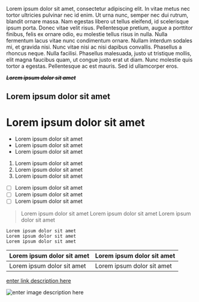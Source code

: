 Lorem ipsum dolor sit amet, consectetur adipiscing elit. In vitae metus nec tortor ultricies pulvinar nec id enim. Ut urna nunc, semper nec dui rutrum, blandit ornare massa. Nam egestas libero ut tellus eleifend, id scelerisque ipsum porta. Donec vitae velit risus. Pellentesque pretium, augue a porttitor finibus, felis ex ornare odio, eu molestie tellus risus in nulla. Nulla fermentum lacus vitae nunc condimentum ornare. Nullam interdum sodales mi, et gravida nisi. Nunc vitae nisi ac nisi dapibus convallis. Phasellus a rhoncus neque. Nulla facilisi. Phasellus malesuada, justo ut tristique mollis, elit magna faucibus quam, ut congue justo erat ut diam. Nunc molestie quis tortor a egestas. Pellentesque ac est mauris. Sed id ullamcorper eros.

***~~Lorem ipsum dolor sit amet~~***

## Lorem ipsum dolor sit amet

# Lorem ipsum dolor sit amet

 - Lorem ipsum dolor sit amet
 - Lorem ipsum dolor sit amet
 - Lorem ipsum dolor sit amet

 1. Lorem ipsum dolor sit amet
 2. Lorem ipsum dolor sit amet
 3. Lorem ipsum dolor sit amet

 - [ ] Lorem ipsum dolor sit amet
 - [ ] Lorem ipsum dolor sit amet
 - [ ] Lorem ipsum dolor sit amet

> Lorem ipsum dolor sit amet
> Lorem ipsum dolor sit amet
> Lorem ipsum dolor sit amet

    Lorem ipsum dolor sit amet
    Lorem ipsum dolor sit amet
    Lorem ipsum dolor sit amet

|Lorem ipsum dolor sit amet| Lorem ipsum dolor sit amet |
|--|--|
| Lorem ipsum dolor sit amet | Lorem ipsum dolor sit amet |


[enter link description here](https://www.lipsum.com/)

![enter image description here](https://via.placeholder.com/650x350)
